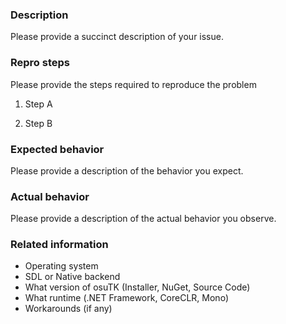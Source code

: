 ### Description

Please provide a succinct description of your issue.

### Repro steps

Please provide the steps required to reproduce the problem

1. Step A

2. Step B

### Expected behavior

Please provide a description of the behavior you expect.

### Actual behavior

Please provide a description of the actual behavior you observe.

### Related information 

* Operating system
* SDL or Native backend
* What version of osuTK (Installer, NuGet, Source Code)
* What runtime (.NET Framework, CoreCLR, Mono)
* Workarounds (if any)


